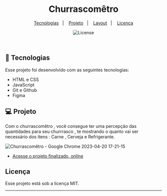 <h1 align="center">Churrascomêtro</h1>

<p align="center">
  <a href="#-tecnologias">Tecnologias</a>&nbsp;&nbsp;&nbsp;|&nbsp;&nbsp;&nbsp;
  <a href="#-projeto">Projeto</a>&nbsp;&nbsp;&nbsp;|&nbsp;&nbsp;&nbsp;
  <a href="#-layout">Layout</a>&nbsp;&nbsp;&nbsp;|&nbsp;&nbsp;&nbsp;
  <a href="#memo-licença">Licença</a>
</p>

<p align="center">
  <img alt="License" src="https://img.shields.io/static/v1?label=license&message=MIT&color=49AA26&labelColor=000000">
</p>

<br>

## 🚀 Tecnologias

Esse projeto foi desenvolvido com as seguintes tecnologias:

- HTML e CSS
- JavaScript
- Git e Github
- Figma

## 💻 Projeto

Com o churrascomêtro , você consegue ter uma percepção das quantidades para seu churrrasco , te mostrando o quanto vai ser necessário dos itens : Carne , Cerveja e Refrigerante.

![Churrascomêtro - Google Chrome 2023-04-20 17-21-15](https://user-images.githubusercontent.com/127153835/233483243-b3f3e419-cb5d-48d8-bab3-c5a6d3a4be54.gif)

- [Acesse o projeto finalizado, online](https://ojoaoramos.github.io/churrascometro/)


## Licença

Esse projeto está sob a licença MIT.

---
